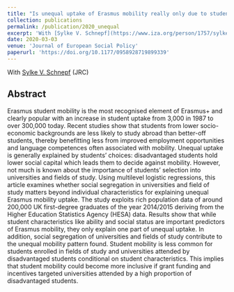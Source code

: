 ```yaml
---
title: "Is unequal uptake of Erasmus mobility really only due to students’ choices? The role of selection into universities and fields of study"
collection: publications
permalink: /publication/2020_unequal
excerpt: 'With [Sylke V. Schnepf](https://www.iza.org/person/1757/sylke-v-schnepf)  (JRC)'
date: 2020-03-03
venue: 'Journal of European Social Policy'
paperurl: 'https://doi.org/10.1177/0958928719899339'
---
```

With [Sylke V. Schnepf](https://www.iza.org/person/1757/sylke-v-schnepf) (JRC)

Abstract 
------

Erasmus student mobility is the most recognised element of Erasmus+ and clearly popular with an increase in student uptake from 3,000 in 1987 to over 300,000 today. Recent studies show that students from lower socio-economic backgrounds are less likely to study abroad than better-off students, thereby benefitting less from improved employment opportunities and language competences often associated with mobility. Unequal uptake is generally explained by students’ choices: disadvantaged students hold lower social capital which leads them to decide against mobility. However, not much is known about the importance of students’ selection into universities and fields of study. Using multilevel logistic regressions, this article examines whether social segregation in universities and field of study matters beyond individual characteristics for explaining unequal Erasmus mobility uptake. The study exploits rich population data of around 200,000 UK first-degree graduates of the year 2014/2015 deriving from the Higher Education Statistics Agency (HESA) data. Results show that while student characteristics like ability and social status are important predictors of Erasmus mobility, they only explain one part of unequal uptake. In addition, social segregation of universities and fields of study contribute to the unequal mobility pattern found. Student mobility is less common for students enrolled in fields of study and universities attended by disadvantaged students conditional on student characteristics. This implies that student mobility could become more inclusive if grant funding and incentives targeted universities attended by a high proportion of disadvantaged students.
